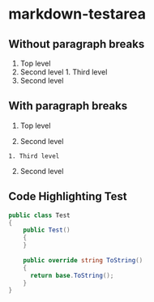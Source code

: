 # markdown-testarea

## Without paragraph breaks

1. Top level
  1. Second level
    1. Third level
  2. Second level

## With paragraph breaks

1. Top level

  1. Second level

    1. Third level

  2. Second level

## Code Highlighting Test

```csharp
public class Test
{
    public Test()
    {
    }
    
    public override string ToString()
    {
      return base.ToString();
    }
}
```

